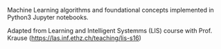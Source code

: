 Machine Learning algorithms and foundational concepts implemented in Python3 Jupyter notebooks. 

Adapted from Learning and Intelligent Systemms (LIS) course with Prof. Krause (https://las.inf.ethz.ch/teaching/lis-s16)
